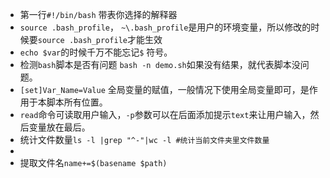 - 第一行`#!/bin/bash` 带表你选择的解释器
- `source .bash_profile`， `~\.bash_profile`是用户的环境变量，所以修改的时候要`source .bash_profile`才能生效
- `echo $var`的时候千万不能忘记`$` 符号。
- 检测`bash`脚本是否有问题 `bash -n demo.sh`如果没有结果，就代表脚本没问题。
- `[set]Var_Name=Value` 全局变量的赋值，一般情况下使用全局变量即可，是作用于本脚本所有位置。
- `read`命令可读取用户输入，`-p`参数可以在后面添加提示`text`来让用户输入，然后变量放在最后。
- 统计文件数量`ls -l |grep "^-"|wc -l #统计当前文件夹里文件数量`
- 
- 提取文件名`name+=$(basename $path)`